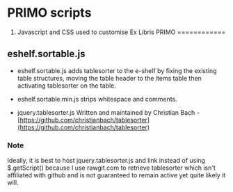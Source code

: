 # PRIMO scripts

1. Javascript and CSS used to customise Ex Libris PRIMO
============

## eshelf.sortable.js

- eshelf.sortable.js adds tablesorter to the e-shelf by fixing the existing table structures, moving the table header to the items table then activating tablesorter on the table.

- eshelf.sortable.min.js strips whitespace and comments.

- jquery.tablesorter.js Written and maintained by Christian Bach - [https://github.com/christianbach/tablesorter](https://github.com/christianbach/tablesorter)

### Note
Ideally, it is best to host jquery.tablesorter.js and link instead of using $.getScript() because I use rawgit.com to retrieve tablesorter which isn't affiliated with github and is not guaranteed to remain active yet quite likely it will.

